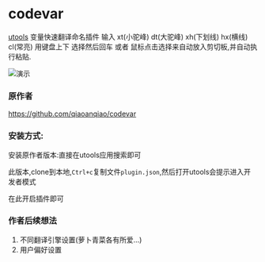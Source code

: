 # codevar
[utools](https://u.tools/) 变量快速翻译命名插件
输入 xt(小驼峰) dt(大驼峰) xh(下划线) hx(横线) cl(常亮)
用键盘上下 选择然后回车 或者 鼠标点击选择来自动放入剪切板,并自动执行粘贴.

![演示](http://ww1.sinaimg.cn/large/0076ZmKJly1g8m4bsr0hcg30tg0lywzi.gif)

### 原作者

https://github.com/qiaoanqiao/codevar

### 安装方式:

安装原作者版本:直接在utools应用搜索即可

此版本,clone到本地,`Ctrl+c`复制文件`plugin.json`,然后打开utools会提示进入开发者模式

在此开启插件即可


### 作者后续想法
1. 不同翻译引擎设置(萝卜青菜各有所爱...)
2. 用户偏好设置